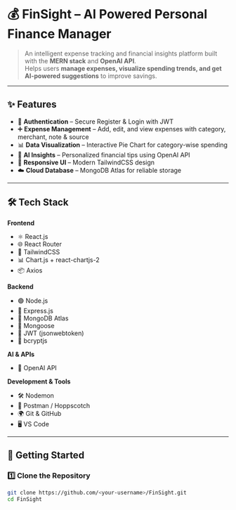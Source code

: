 # 💰 FinSight – AI Powered Personal Finance Manager

> An intelligent expense tracking and financial insights platform built with the **MERN stack** and **OpenAI API**.  
> Helps users **manage expenses, visualize spending trends, and get AI-powered suggestions** to improve savings.

---

## ✨ Features
- 🔐 **Authentication** – Secure Register & Login with JWT  
- ➕ **Expense Management** – Add, edit, and view expenses with category, merchant, note & source  
- 📊 **Data Visualization** – Interactive Pie Chart for category-wise spending  
- 🤖 **AI Insights** – Personalized financial tips using OpenAI API  
- 📱 **Responsive UI** – Modern TailwindCSS design  
- ☁️ **Cloud Database** – MongoDB Atlas for reliable storage  

---

## 🛠️ Tech Stack

**Frontend**
- ⚛️ React.js  
- 🌐 React Router  
- 🎨 TailwindCSS  
- 📊 Chart.js + react-chartjs-2  
- 📦 Axios  

**Backend**
- 🟢 Node.js  
- 🚀 Express.js  
- 🍃 MongoDB Atlas  
- 📘 Mongoose  
- 🔐 JWT (jsonwebtoken)  
- 🔑 bcryptjs  

**AI & APIs**
- 🤖 OpenAI API  

**Development & Tools**
- 🛠️ Nodemon  
- 🧪 Postman / Hoppscotch  
- 🌍 Git & GitHub  
- 🖥️ VS Code  

---

## 🚀 Getting Started

### 1️⃣ Clone the Repository
```bash
git clone https://github.com/<your-username>/FinSight.git
cd FinSight
